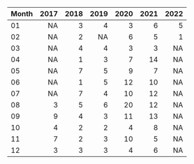 |Month | 2017| 2018| 2019| 2020| 2021| 2022|
|:-----|----:|----:|----:|----:|----:|----:|
|01    |   NA|    3|    4|    3|    6|    5|
|02    |   NA|    2|   NA|    6|    5|    1|
|03    |   NA|    4|    4|    3|    3|   NA|
|04    |   NA|    1|    3|    7|   14|   NA|
|05    |   NA|    7|    5|    9|    7|   NA|
|06    |   NA|    1|    5|   12|   10|   NA|
|07    |   NA|    7|    4|   10|   12|   NA|
|08    |    3|    5|    6|   20|   12|   NA|
|09    |    9|    4|    3|   11|   13|   NA|
|10    |    4|    2|    2|    4|    8|   NA|
|11    |    7|    2|    3|   10|    5|   NA|
|12    |    3|    3|    3|    4|    6|   NA|
